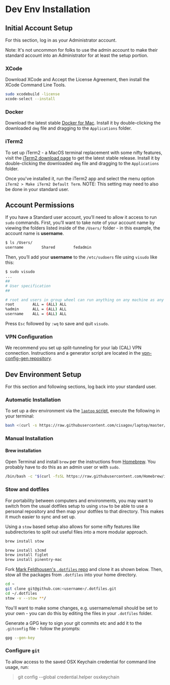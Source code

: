 # Dev Env Installation

## Initial Account Setup

For this section, log in as your Administrator account.

Note: It's not uncommon for folks to use the admin account to make their standard account into an Administrator for at least the setup portion.

### XCode          

Download XCode and Accept the License Agreement, then install the XCode Command Line Tools.

```bash
sudo xcodebuild -license
xcode-select --install
```

### Docker

Download the latest stable [Docker for Mac](https://www.docker.com/docker-mac). Install it by double-clicking the downloaded `dmg` file and dragging to the `Applications` folder.

### iTerm2

To set up iTerm2 - a MacOS terminal replacement with some nifty features, visit the [iTerm2 download page](https://www.iterm2.com/downloads.html) to get the latest stable release. Install it by double-clicking the downloaded `dmg` file and dragging to the `Applications` folder.

Once you've installed it, run the iTerm2 app and select the menu option `iTerm2 > Make iTerm2 Default Term`. NOTE: This setting may need to also be done in your standard user.

## Account Permissions

If you have a Standard user account, you’ll need to allow it access to run `sudo` commands. First, you’ll want to take note of your account name by viewing the folders listed inside of the `/Users/` folder - in this example, the account name is **username**. 

```bash                
$ ls /Users/
username        Shared        fedadmin
```

Then, you’ll add your **username** to the `/etc/sudoers` file using `visudo` like this:

```sh
$ sudo visudo
...
##
# User specification
##

# root and users in group wheel can run anything on any machine as any user
root        ALL = (ALL) ALL
%admin      ALL = (ALL) ALL
username    ALL = (ALL) ALL
```

Press `Esc` followed by `:wq` to save and quit `visudo`.

### VPN Configuration

We recommend you set up split-tunneling for your lab (CAL) VPN connection. Instructions and a generator script are located in the [vpn-config-gen repository](https://github.com/cisagov/vpn-config-gen).

## Dev Environment Setup

For this section and following sections, log back into your standard user.

### Automatic Installation

To set up a dev environment via the [`laptop` script](https://github.com/cisagov/laptop/), execute the following in your terminal:

```sh
bash <(curl -s https://raw.githubusercontent.com/cisagov/laptop/master/laptop)
```

### Manual Installation

#### Brew installation

Open Terminal and install `brew` per the instructions from [Homebrew](https://brew.sh). You probably have to do this as an admin user or with `sudo`.

```sh
/bin/bash -c "$(curl -fsSL https://raw.githubusercontent.com/Homebrew/install/master/install.sh)"
```

### Stow and dotfiles

For portability between computers and environments, you may want to switch from the usual dotfiles setup to using `stow` to be able to use a personal repository and then map your dotfiles to that directory. This makes it much easier to sync and set up.

Using a `stow` based setup also allows for some nifty features like subdirectories to split out useful files into a more modular approach.

```sh
brew install stow

brew install s3cmd
brew install figlet
brew install pinentry-mac
```

Fork [Mark Feldhousen's `.dotfiles` repo](https://github.com/felddy/.dotfiles) and clone it as shown below. Then, stow all the packages from `.dotfiles` into your home directory.

```bash
cd ~
git clone git@github.com:<username>/.dotfiles.git
cd ~/.dotfiles
stow -v --stow **/
```

You'll want to make some changes, e.g. username/email should be set to your own - you can do this by editing the files in your `.dotfiles` folder.

Generate a GPG key to sign your git commits etc and add it to the `.gitconfig` file - follow the prompts:

```bash
gpg --gen-key
```

### Configure `git`

To allow access to the saved OSX Keychain credential for command line usage, run:

> git config --global credential.helper osxkeychain

